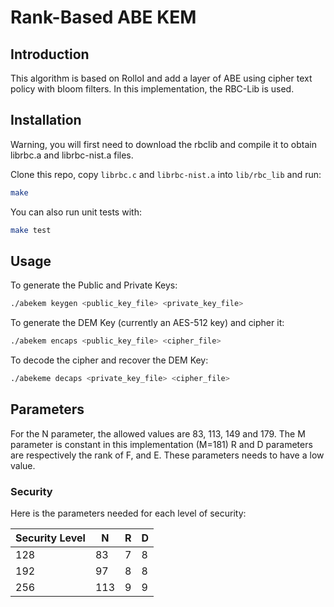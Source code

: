 # Rank-Based ABE KEM

## Introduction

This algorithm is based on RolloI and add a layer of ABE using cipher text policy with bloom filters.
In this implementation, the RBC-Lib is used.

## Installation

Warning, you will first need to download the rbclib and compile it to obtain librbc.a and librbc-nist.a files.

Clone this repo, copy `librbc.c` and `librbc-nist.a` into `lib/rbc_lib` and run:

```bash
make
```

You can also run unit tests with:

```bash
make test
```

## Usage

To generate the Public and Private Keys:

```bash
./abekem keygen <public_key_file> <private_key_file>
```

To generate the DEM Key (currently an AES-512 key) and cipher it:

```bash
./abekem encaps <public_key_file> <cipher_file>
```

To decode the cipher and recover the DEM Key:

```bash
./abekeme decaps <private_key_file> <cipher_file>
```

## Parameters

For the N parameter, the allowed values are 83, 113, 149 and 179.
The M parameter is constant in this implementation (M=181)
R and D parameters are respectively the rank of F, and E. These parameters needs to have a low value.

### Security

Here is the parameters needed for each level of security:

|Security Level| N | R | D |
|--------------|---|---|---|
|128           |83 |7  |8  |
|192           |97 |8  |8  |
|256           |113|9  |9  |
